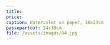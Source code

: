 ```yaml
---
title: 
price:
caption: Watercolor on paper, 18x24cm 
passepartout: 24x30cm
file: /assets/images/04.jpg
---
```

